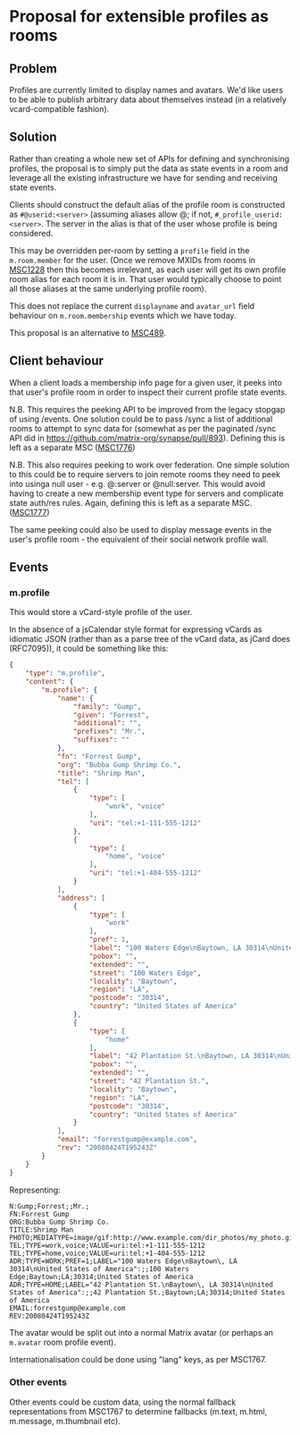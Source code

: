 # Proposal for extensible profiles as rooms

## Problem

Profiles are currently limited to display names and avatars.  We'd like users to
be able to publish arbitrary data about themselves instead (in a relatively
vcard-compatible fashion).

## Solution

Rather than creating a whole new set of APIs for defining and synchronising
profiles, the proposal is to simply put the data as state events in a room and
leverage all the existing infrastructure we have for sending and receiving state
events.

Clients should construct the default alias of the profile room is constructed as
`#@userid:<server>` (assuming aliases allow @; if not, `#_profile_userid:<server>`.
The server in the alias is that of the user whose profile is being considered.

This may be overridden per-room by setting a `profile` field in the
`m.room.member` for the user.  (Once we remove MXIDs from rooms in
[MSC1228](https://github.com/matrix-org/matrix-doc/issues/1228) then this
becomes irrelevant, as each user will get its own profile room alias for each
room it is in. That user would typically choose to point all those aliases at
the same underlying profile room).

This does not replace the current `displayname` and `avatar_url` field behaviour
on `m.room.membership` events which we have today.

This proposal is an alternative to [MSC489](https://github.com/matrix-org/matrix-doc/issues/489).

## Client behaviour

When a client loads a membership info page for a given user, it peeks into that
user's profile room in order to inspect their current profile state events.

N.B. This requires the peeking API to be improved from the legacy stopgap of using
/events.  One solution could be to pass /sync a list of additional rooms to attempt
to sync data for (somewhat as per the paginated /sync API did in
https://github.com/matrix-org/synapse/pull/893).  Defining this is left as a
separate MSC ([MSC1776](https://github.com/matrix-org/matrix-doc/issues/1776))

N.B. This also requires peeking to work over federation.  One simple solution to
this could be to require servers to join remote rooms they need to peek into
usinga null user - e.g. @:server or @null:server.  This would avoid having to
create a new membership event type for servers and complicate state auth/res
rules. Again, defining this is left as a separate MSC.
([MSC1777](https://github.com/matrix-org/matrix-doc/issues/1777))

The same peeking could also be used to display message events in the user's
profile room - the equivalent of their social network profile wall.

## Events

### m.profile

This would store a vCard-style profile of the user.

In the absence of a jsCalendar style format for expressing vCards as idiomatic
JSON (rather than as a parse tree of the vCard data, as jCard does (RFC7095)),
it could be something like this:

```json
{
    "type": "m.profile",
    "content": {
        "m.profile": {
            "name": {
                "family": "Gump",
                "given": "Forrest",
                "additional": "",
                "prefixes": "Mr.",
                "suffixes": ""
            },
            "fn": "Forrest Gump",
            "org": "Bubba Gump Shrimp Co.",
            "title": "Shrimp Man",
            "tel": [
                {
                    "type": [
                        "work", "voice"
                    ],
                    "uri": "tel:+1-111-555-1212"
                },
                {
                    "type": [
                        "home", "voice"
                    ],
                    "uri": "tel:+1-404-555-1212"
                }
            ],
            "address": [
                {
                    "type": [
                        "work"
                    ],
                    "pref": 1,
                    "label": "100 Waters Edge\nBaytown, LA 30314\nUnited States of America",
                    "pobox": "",
                    "extended": "",
                    "street": "100 Waters Edge",
                    "locality": "Baytown",
                    "region": "LA",
                    "postcode": "30314",
                    "country": "United States of America"
                },
                {
                    "type": [
                        "home"
                    ],
                    "label": "42 Plantation St.\nBaytown, LA 30314\nUnited States of America",
                    "pobox": "",
                    "extended": "",
                    "street": "42 Plantation St.",
                    "locality": "Baytown",
                    "region": "LA",
                    "postcode": "30314",
                    "country": "United States of America"
                }
            ],
            "email": "forrestgump@example.com",
            "rev": "20080424T195243Z"
        }
    }
}
```

Representing:

```vcard
N:Gump;Forrest;;Mr.;
FN:Forrest Gump
ORG:Bubba Gump Shrimp Co.
TITLE:Shrimp Man
PHOTO;MEDIATYPE=image/gif:http://www.example.com/dir_photos/my_photo.gif
TEL;TYPE=work,voice;VALUE=uri:tel:+1-111-555-1212
TEL;TYPE=home,voice;VALUE=uri:tel:+1-404-555-1212
ADR;TYPE=WORK;PREF=1;LABEL="100 Waters Edge\nBaytown\, LA 30314\nUnited States of America":;;100 Waters Edge;Baytown;LA;30314;United States of America
ADR;TYPE=HOME;LABEL="42 Plantation St.\nBaytown\, LA 30314\nUnited States of America":;;42 Plantation St.;Baytown;LA;30314;United States of America
EMAIL:forrestgump@example.com
REV:20080424T195243Z
```

The avatar would be split out into a normal Matrix avatar (or perhaps an `m.avatar`
room profile event).

Internationalisation could be done using "lang" keys, as per MSC1767.

### Other events

Other events could be custom data, using the normal fallback representations from
MSC1767 to determine fallbacks (m.text, m.html, m.message, m.thumbnail etc).
